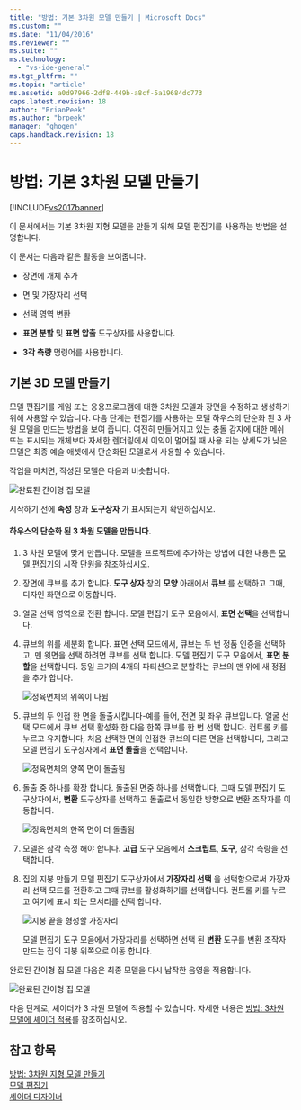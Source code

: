 ```yaml
---
title: "방법: 기본 3차원 모델 만들기 | Microsoft Docs"
ms.custom: ""
ms.date: "11/04/2016"
ms.reviewer: ""
ms.suite: ""
ms.technology: 
  - "vs-ide-general"
ms.tgt_pltfrm: ""
ms.topic: "article"
ms.assetid: a0d97966-2df8-449b-a8cf-5a19684dc773
caps.latest.revision: 18
author: "BrianPeek"
ms.author: "brpeek"
manager: "ghogen"
caps.handback.revision: 18
---
```

# 방법: 기본 3차원 모델 만들기
[!INCLUDE[vs2017banner](../code-quality/includes/vs2017banner.md)]

이 문서에서는 기본 3차원 지형 모델을 만들기 위해 모델 편집기를 사용하는 방법을 설명합니다.  
  
 이 문서는 다음과 같은 활동을 보여줍니다.  
  
-   장면에 개체 추가  
  
-   면 및 가장자리 선택  
  
-   선택 영역 변환  
  
-   **표면 분할** 및 **표면 압출** 도구상자를 사용합니다.  
  
-   **3각 측량** 명령어를 사용합니다.  
  
## 기본 3D 모델 만들기  
 모델 편집기를 게임 또는 응용프로그램에 대한 3차원 모델과 장면을 수정하고 생성하기 위해 사용할 수 있습니다.  다음 단계는 편집기를 사용하는 모델 하우스의 단순화 된 3 차원 모델을 만드는 방법을 보여 줍니다.  여전히 만들어지고 있는 충돌 감지에 대한 메쉬 또는 표시되는 개체보다 자세한 렌더링에서 이익이 멀어질 때 사용 되는 상세도가 낮은 모델은 최종 예술 애셋에서 단순화된 모델로서 사용할 수 있습니다.  
  
 작업을 마치면, 작성된 모델은 다음과 비슷합니다.  
  
 ![완료된 간이형 집 모델](~/designers/media/gfx_model_demo_house_final.png "gfx\_model\_demo\_house\_final")  
  
 시작하기 전에 **속성** 창과 **도구상자** 가 표시되는지 확인하십시오.  
  
#### 하우스의 단순화 된 3 차원 모델을 만듭니다.  
  
1.  3 차원 모델에 맞게 만듭니다.  모델을 프로젝트에 추가하는 방법에 대한 내용은 [모델 편집기](../designers/model-editor.md)의 시작 단원을 참조하십시오.  
  
2.  장면에 큐브를 추가 합니다.  **도구 상자** 창의 **모양** 아래에서 **큐브** 를 선택하고 그때, 디자인 화면으로 이동합니다.  
  
3.  얼굴 선택 영역으로 전환 합니다.  모델 편집기 도구 모음에서, **표면 선택**을 선택합니다.  
  
4.  큐브의 위를 세분화 합니다.  표면 선택 모드에서, 큐브는 두 번 정품 인증을 선택하고, 맨 윗면을 선택 하려면 큐브를 선택 합니다.  모델 편집기 도구 모음에서, **표면 분할**을 선택합니다.  동일 크기의 4개의 파티션으로 분할하는 큐브의 맨 위에 새 정점을 추가 합니다.  
  
     ![정육면체의 위쪽이 나뉨](~/designers/media/gfx_model_demo_house_subdiv.png "gfx\_model\_demo\_house\_subdiv")  
  
5.  큐브의 두 인접 한 면을 돌출시킵니다\-예를 들어, 전면 및 좌우 큐브입니다.  얼굴 선택 모드에서 큐브 선택 활성화 한 다음 한쪽 큐브를 한 번 선택 합니다.  컨트롤 키를 누르고 유지합니다, 처음 선택한 면의 인접한 큐브의 다른 면을 선택합니다, 그리고 모델 편집기 도구상자에서 **표면 돌출**을 선택합니다.  
  
     ![정육면체의 양쪽 면이 돌출됨](~/designers/media/gfx_model_demo_house_extrude.png "gfx\_model\_demo\_house\_extrude")  
  
6.  돌출 중 하나를 확장 합니다.  돌출된 면중 하나를 선택합니다, 그때 모델 편집기 도구상자에서, **변환** 도구상자를 선택하고 돌출로서 동일한 방향으로 변환 조작자를 이동합니다.  
  
     ![정육면체의 한쪽 면이 더 돌출됨](~/designers/media/gfx_model_demo_house_extend.png "gfx\_model\_demo\_house\_extend")  
  
7.  모델은 삼각 측정 해야 합니다.  **고급** 도구 모음에서 **스크립트**, **도구**, 삼각 측량을 선택합니다.  
  
8.  집의 지붕 만들기  모델 편집기 도구상자에서 **가장자리 선택** 을 선택함으로써 가장자리 선택 모드를 전환하고 그때 큐브를 활성화하기를 선택합니다.  컨트롤 키를 누르고 여기에 표시 되는 모서리를 선택 합니다.  
  
     ![지붕 끝을 형성할 가장자리](~/designers/media/gfx_model_demo_house_edges.png "gfx\_model\_demo\_house\_edges")  
  
     모델 편집기 도구 모음에서 가장자리를 선택하면 선택 된 **변환** 도구를 변환 조작자 만드는 집의 지붕 위쪽으로 이동 합니다.  
  
 완료된 간이형 집 모델  다음은 최종 모델을 다시 납작한 음영을 적용합니다.  
  
 ![완료된 간이형 집 모델](~/designers/media/gfx_model_demo_house_final.png "gfx\_model\_demo\_house\_final")  
  
 다음 단계로, 셰이더가 3 차원 모델에 적용할 수 있습니다.  자세한 내용은 [방법: 3차원 모델에 셰이더 적용](../designers/how-to-apply-a-shader-to-a-3-d-model.md)를 참조하십시오.  
  
## 참고 항목  
 [방법: 3차원 지형 모델 만들기](../designers/how-to-model-3-d-terrain.md)   
 [모델 편집기](../designers/model-editor.md)   
 [셰이더 디자이너](../designers/shader-designer.md)